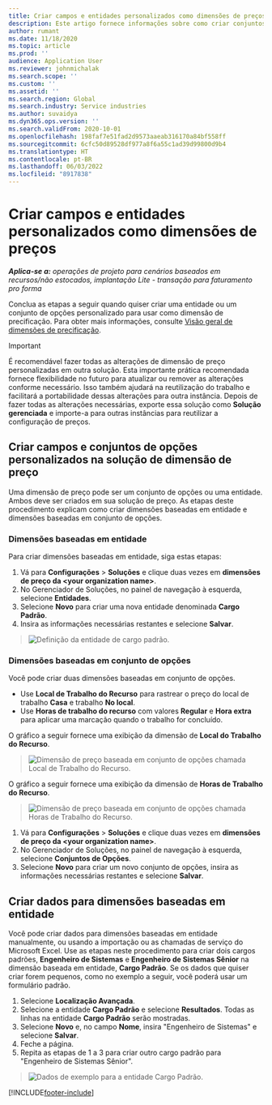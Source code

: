 ```yaml
---
title: Criar campos e entidades personalizados como dimensões de preços
description: Este artigo fornece informações sobre como criar conjuntos ou entidades de opções personalizadas.
author: rumant
ms.date: 11/18/2020
ms.topic: article
ms.prod: ''
audience: Application User
ms.reviewer: johnmichalak
ms.search.scope: ''
ms.custom: ''
ms.assetid: ''
ms.search.region: Global
ms.search.industry: Service industries
ms.author: suvaidya
ms.dyn365.ops.version: ''
ms.search.validFrom: 2020-10-01
ms.openlocfilehash: 198faf7e51fad2d9573aaeab316170a84bf558ff
ms.sourcegitcommit: 6cfc50d89528df977a8f6a55c1ad39d99800d9b4
ms.translationtype: HT
ms.contentlocale: pt-BR
ms.lasthandoff: 06/03/2022
ms.locfileid: "8917838"
---
```

# <a name="create-custom-fields-and-entities-as-pricing-dimensions"></a>Criar campos e entidades personalizados como dimensões de preços

_**Aplica-se a:** operações de projeto para cenários baseados em recursos/não estocados, implantação Lite - transação para faturamento pro forma_

Conclua as etapas a seguir quando quiser criar uma entidade ou um conjunto de opções personalizado para usar como dimensão de precificação. Para obter mais informações, consulte [Visão geral de dimensões de precificação](pricing-dimensions-overview.md).  

> [!IMPORTANT]
> É recomendável fazer todas as alterações de dimensão de preço personalizadas em outra solução. Esta importante prática recomendada fornece flexibilidade no futuro para atualizar ou remover as alterações conforme necessário. Isso também ajudará na reutilização do trabalho e facilitará a portabilidade dessas alterações para outra instância. Depois de fazer todas as alterações necessárias, exporte essa solução como **Solução gerenciada** e importe-a para outras instâncias para reutilizar a configuração de preços.

  
## <a name="create-custom-fields-and-option-sets-in-the-pricing-dimension-solution"></a>Criar campos e conjuntos de opções personalizados na solução de dimensão de preço

Uma dimensão de preço pode ser um conjunto de opções ou uma entidade. Ambos deve ser criados em sua solução de preço. As etapas deste procedimento explicam como criar dimensões baseadas em entidade e dimensões baseadas em conjunto de opções.

### <a name="entity-based-dimensions"></a>Dimensões baseadas em entidade
Para criar dimensões baseadas em entidade, siga estas etapas:

1. Vá para **Configurações** > **Soluções** e clique duas vezes em **dimensões de preço da \<your organization name>**.
2. No Gerenciador de Soluções, no painel de navegação à esquerda, selecione **Entidades**.
3. Selecione **Novo** para criar uma nova entidade denominada **Cargo Padrão**. 
4. Insira as informações necessárias restantes e selecione **Salvar**.

> ![Definição da entidade de cargo padrão.](media/Standard-Title-entity-definition.png)

### <a name="option-set-based-dimensions"></a>Dimensões baseadas em conjunto de opções 
Você pode criar duas dimensões baseadas em conjunto de opções. 

- Use **Local de Trabalho do Recurso** para rastrear o preço do local de trabalho **Casa** e trabalho **No local**. 
- Use **Horas de trabalho do recurso** com valores **Regular** e **Hora extra** para aplicar uma marcação quando o trabalho for concluído.

O gráfico a seguir fornece uma exibição da dimensão de **Local do Trabalho do Recurso**. 

> ![Dimensão de preço baseada em conjunto de opções chamada Local de Trabalho do Recurso.](media/Option-set-PD-called-Resource-Work-Location.png)

O gráfico a seguir fornece uma exibição da dimensão de **Horas de Trabalho do Recurso**. 

> ![Dimensão de preço baseada em conjunto de opções chamada Horas de Trabalho do Recurso.](media/Option-set-PD-called-Resource-Work-Hours.png)

1. Vá para **Configurações** > **Soluções** e clique duas vezes em **dimensões de preço da \<your organization name>**. 
2. No Gerenciador de Soluções, no painel de navegação à esquerda, selecione **Conjuntos de Opções**. 
3. Selecione **Novo** para criar um novo conjunto de opções, insira as informações necessárias restantes e selecione **Salvar**.

## <a name="create-data-for-entity-based-dimensions"></a>Criar dados para dimensões baseadas em entidade

Você pode criar dados para dimensões baseadas em entidade manualmente, ou usando a importação ou as chamadas de serviço do Microsoft Excel. Use as etapas neste procedimento para criar dois cargos padrões, **Engenheiro de Sistemas** e **Engenheiro de Sistemas Sênior** na dimensão baseada em entidade, **Cargo Padrão**. Se os dados que quiser criar forem pequenos, como no exemplo a seguir, você poderá usar um formulário padrão.

1. Selecione **Localização Avançada**.
2. Selecione a entidade **Cargo Padrão** e selecione **Resultados**. Todas as linhas na entidade **Cargo Padrão** serão mostradas.
3. Selecione **Novo** e, no campo **Nome**, insira "Engenheiro de Sistemas" e selecione **Salvar**.
4. Feche a página. 
5. Repita as etapas de 1 a 3 para criar outro cargo padrão para "Engenheiro de Sistemas Sênior".

> ![Dados de exemplo para a entidade Cargo Padrão.](media/ST-data.png)


[!INCLUDE[footer-include](../includes/footer-banner.md)]
